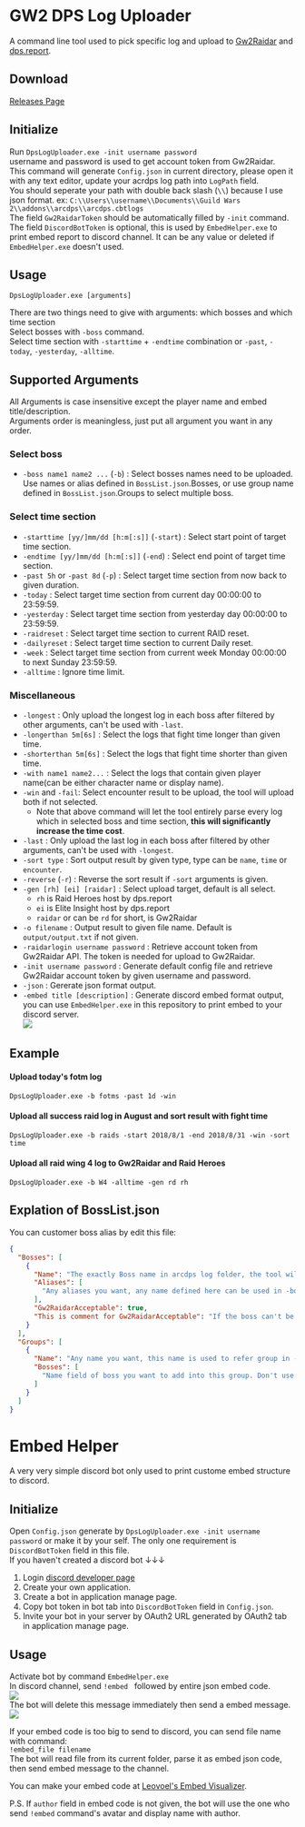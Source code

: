 # GW2 DPS Log Uploader

A command line tool used to pick specific log and upload to [Gw2Raidar](https://www.gw2raidar.com) and [dps.report](https://dps.report/).

## Download

[Releases Page](https://github.com/paddycup1/Gw2DpsLogUploader/releases)

## Initialize

Run `DpsLogUploader.exe -init username password`  
username and password is used to get account token from Gw2Raidar.  
This command will generate `Config.json` in current directory, please open it with any text editor, update your acrdps log path into `LogPath` field.  
You should seperate your path with double back slash (`\\`) because I use json format. ex: `C:\\Users\\username\\Documents\\Guild Wars 2\\addons\\arcdps\\arcdps.cbtlogs`  
The field `Gw2RaidarToken` should be automatically filled by `-init` command.  
The field `DiscordBotToken` is optional, this is used by `EmbedHelper.exe` to print embed report to discord channel. It can be any value or deleted if `EmbedHelper.exe` doesn't used.

## Usage

`DpsLogUploader.exe [arguments]`  

There are two things need to give with arguments: which bosses and which time section  
Select bosses with `-boss` command.  
Select time section with `-starttime` + `-endtime` combination or `-past`, `-today`, `-yesterday`, `-alltime`.

## Supported Arguments

All Arguments is case insensitive except the player name and embed title/description.  
Arguments order is meaningless, just put all argument you want in any order.  

### Select boss

* `-boss name1 name2 ...` (`-b`) : Select bosses names need to be uploaded. Use names or alias defined in `BossList.json`.Bosses, or use group name defined in `BossList.json`.Groups to select multiple boss.  

### Select time section
* `-starttime [yy/]mm/dd [h:m[:s]]` (`-start`) : Select start point of target time section.
* `-endtime [yy/]mm/dd [h:m[:s]]` (`-end`) : Select end point of target time section.
* `-past 5h` or `-past 8d` (`-p`) : Select target time section from now back to given duration.
* `-today` : Select target time section from current day 00:00:00 to 23:59:59.
* `-yesterday` : Select target time section from yesterday day 00:00:00 to 23:59:59.
* `-raidreset` : Select target time section to current RAID reset.
* `-dailyreset` : Select target time section to current Daily reset.
* `-week` : Select target time section from current week Monday 00:00:00 to next Sunday 23:59:59.
* `-alltime` : Ignore time limit.

### Miscellaneous
* `-longest` : Only upload the longest log in each boss after filtered by other arguments, can't be used with `-last`.
* `-longerthan 5m[6s]` : Select the logs that fight time longer than given time.
* `-shorterthan 5m[6s]` : Select the logs that fight time shorter than given time.
* `-with name1 name2...` : Select the logs that contain given player name(can be either character name or display name).
* `-win` and `-fail`: Select encounter result to be upload, the tool will upload both if not selected. 
  * Note that above command will let the tool entirely parse every log which in selected boss and time section, **this will significantly increase the time cost**.
* `-last` : Only upload the last log in each boss after filtered by other arguments, can't be used with `-longest`.
* `-sort type` : Sort output result by given type, type can be `name`, `time` or `encounter`.
* `-reverse` (`-r`) : Reverse the sort result if `-sort` arguments is given.
* `-gen [rh] [ei] [raidar]` : Select upload target, default is all select.
  * `rh` is Raid Heroes host by dps.report
  * `ei` is Elite Insight host by dps.report
  * `raidar` or can be `rd` for short, is Gw2Raidar
* `-o filename` : Output result to given file name. Default is `output/output.txt` if not given.
* `-raidarlogin username password` : Retrieve account token from Gw2Raidar API. The token is needed for upload to Gw2Raidar.
* `-init username password` : Generate default config file and retrieve Gw2Raidar account token by given username and password.
* `-json` : Gererate json format output.
* `-embed title [description]` : Generate discord embed format output, you can use `EmbedHelper.exe` in this repository to print embed to your discord server.  
![](https://i.imgur.com/8I4NB5D.png)

## Example

#### Upload today's fotm log
`DpsLogUploader.exe -b fotms -past 1d -win`

#### Upload all success raid log in August and sort result with fight time
`DpsLogUploader.exe -b raids -start 2018/8/1 -end 2018/8/31 -win -sort time`

#### Upload all raid wing 4 log to Gw2Raidar and Raid Heroes
`DpsLogUploader.exe -b W4 -alltime -gen rd rh`

## Explation of BossList.json
You can customer boss alias by edit this file:
```json
{
  "Bosses": [
    {
      "Name": "The exactly Boss name in arcdps log folder, the tool will use this name to open log. This name can be used in -boss argument",
      "Aliases": [
        "Any aliases you want, any name defined here can be used in -boss arguments"
      ],
      "Gw2RaidarAcceptable": true,
      "This is comment for Gw2RaidarAcceptable": "If the boss can't be analyzed by Gw2Raidar, Gw2RaidarAcceptable field should set to false. Or the upload tool will try to find this boss in Gw2Raidar encounter list after upload complete."
    }
  ],
  "Groups": [
    {
      "Name": "Any name you want, this name is used to refer group in -boss arguments",
      "Bosses": [
        "Name field of boss you want to add into this group. Don't use alias here"
      ]
    }
  ]
}
```

# Embed Helper

A very very simple discord bot only used to print custome embed structure to discord.

## Initialize

Open `Config.json` generate by `DpsLogUploader.exe -init username password` or make it by your self. The only one requirement is `DiscordBotToken` field in this file.  
If you haven't  created a discord bot ↓↓↓  
1. Login [discord developer page](https://discordapp.com/developers/applications/)
2. Create your own application.
3. Create a bot in application manage page.
4. Copy bot token in bot tab into `DiscordBotToken` field in `Config.json`.
5. Invite your bot in your server by OAuth2 URL generated by OAuth2 tab in application manage page.

## Usage
Activate bot by command `EmbedHelper.exe`  
In discord channel, send `!embed ` followed by entire json embed code.  
![](https://i.imgur.com/sBiGXOl.png)  
The bot will delete this message immediately then send a embed message.  
![](https://i.imgur.com/ttH0O3E.png)  

If your embed code is too big to send to discord, you can send file name with command:  
`!embed_file filename`  
The bot will read file from its current folder, parse it as embed json code, then send embed message to the channel.

You can make your embed code at [Leovoel's Embed Visualizer](https://leovoel.github.io/embed-visualizer/).

P.S. If `author` field in embed code is not given, the bot will use the one who send `!embed` command's avatar and display name with author.